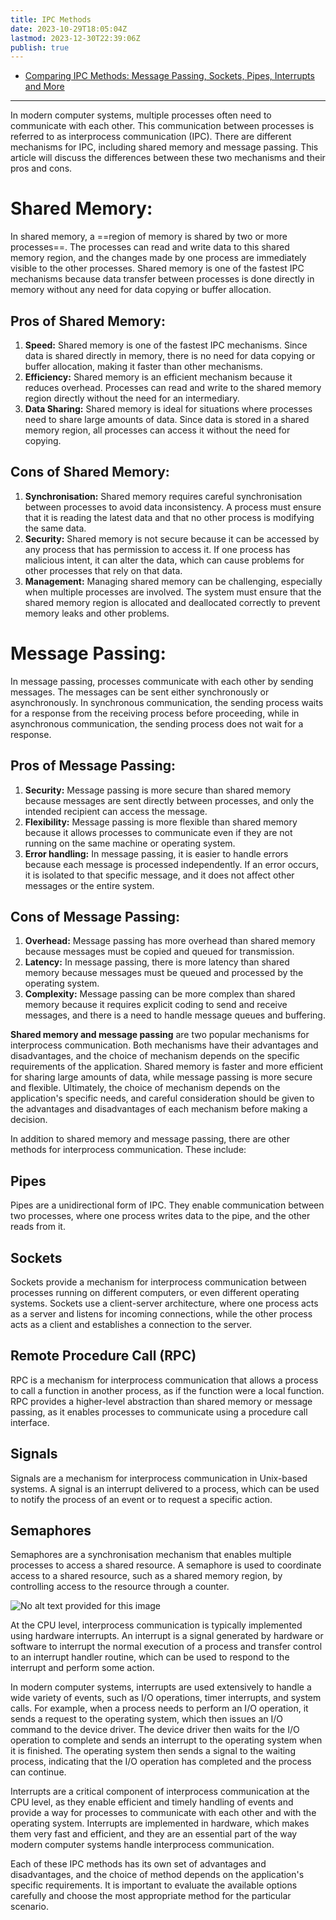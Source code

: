 ```yaml
---
title: IPC Methods
date: 2023-10-29T18:05:04Z
lastmod: 2023-12-30T22:39:06Z
publish: true
---
```


* [Comparing IPC Methods: Message Passing, Sockets, Pipes, Interrupts and More](https://www.linkedin.com/pulse/comparing-ipc-methods-message-passing-sockets-pipes-lance/)

---

In modern computer systems, multiple processes often need to communicate with each other. This communication between processes is referred to as interprocess communication (IPC). There are different mechanisms for IPC, including shared memory and message passing. This article will discuss the differences between these two mechanisms and their pros and cons.

# **Shared Memory:**

In shared memory, a ==region of memory is shared by two or more processes==. The processes can read and write data to this shared memory region, and the changes made by one process are immediately visible to the other processes. Shared memory is one of the fastest IPC mechanisms because data transfer between processes is done directly in memory without any need for data copying or buffer allocation.

## **Pros of Shared Memory:**

1. **Speed:**  Shared memory is one of the fastest IPC mechanisms. Since data is shared directly in memory, there is no need for data copying or buffer allocation, making it faster than other mechanisms.
2. **Efficiency:**  Shared memory is an efficient mechanism because it reduces overhead. Processes can read and write to the shared memory region directly without the need for an intermediary.
3. **Data Sharing:**  Shared memory is ideal for situations where processes need to share large amounts of data. Since data is stored in a shared memory region, all processes can access it without the need for copying.

## **Cons of Shared Memory:**

1. **Synchronisation:**  Shared memory requires careful synchronisation between processes to avoid data inconsistency. A process must ensure that it is reading the latest data and that no other process is modifying the same data.
2. **Security:**  Shared memory is not secure because it can be accessed by any process that has permission to access it. If one process has malicious intent, it can alter the data, which can cause problems for other processes that rely on that data.
3. **Management:**  Managing shared memory can be challenging, especially when multiple processes are involved. The system must ensure that the shared memory region is allocated and deallocated correctly to prevent memory leaks and other problems.

# **Message Passing:**

In message passing, processes communicate with each other by sending messages. The messages can be sent either synchronously or asynchronously. In synchronous communication, the sending process waits for a response from the receiving process before proceeding, while in asynchronous communication, the sending process does not wait for a response.

## **Pros of Message Passing:**

1. **Security:**  Message passing is more secure than shared memory because messages are sent directly between processes, and only the intended recipient can access the message.
2. **Flexibility:**  Message passing is more flexible than shared memory because it allows processes to communicate even if they are not running on the same machine or operating system.
3. **Error handling:**  In message passing, it is easier to handle errors because each message is processed independently. If an error occurs, it is isolated to that specific message, and it does not affect other messages or the entire system.

## **Cons of Message Passing:**

1. **Overhead:**  Message passing has more overhead than shared memory because messages must be copied and queued for transmission.
2. **Latency:**  In message passing, there is more latency than shared memory because messages must be queued and processed by the operating system.
3. **Complexity:**  Message passing can be more complex than shared memory because it requires explicit coding to send and receive messages, and there is a need to handle message queues and buffering.

**Shared memory and message passing** are two popular mechanisms for interprocess communication. Both mechanisms have their advantages and disadvantages, and the choice of mechanism depends on the specific requirements of the application. Shared memory is faster and more efficient for sharing large amounts of data, while message passing is more secure and flexible. Ultimately, the choice of mechanism depends on the application's specific needs, and careful consideration should be given to the advantages and disadvantages of each mechanism before making a decision.

In addition to shared memory and message passing, there are other methods for interprocess communication. These include:

## **Pipes**

Pipes are a unidirectional form of IPC. They enable communication between two processes, where one process writes data to the pipe, and the other reads from it.

## **Sockets**

Sockets provide a mechanism for interprocess communication between processes running on different computers, or even different operating systems. Sockets use a client-server architecture, where one process acts as a server and listens for incoming connections, while the other process acts as a client and establishes a connection to the server.

## **Remote Procedure Call (RPC)**

RPC is a mechanism for interprocess communication that allows a process to call a function in another process, as if the function were a local function. RPC provides a higher-level abstraction than shared memory or message passing, as it enables processes to communicate using a procedure call interface.

## **Signals**

Signals are a mechanism for interprocess communication in Unix-based systems. A signal is an interrupt delivered to a process, which can be used to notify the process of an event or to request a specific action.

## **Semaphores**

Semaphores are a synchronisation mechanism that enables multiple processes to access a shared resource. A semaphore is used to coordinate access to a shared resource, such as a shared memory region, by controlling access to the resource through a counter.

​![No alt text provided for this image](IPC%20Methods.png)​

 At the CPU level, interprocess communication is typically implemented using hardware interrupts. An interrupt is a signal generated by hardware or software to interrupt the normal execution of a process and transfer control to an interrupt handler routine, which can be used to respond to the interrupt and perform some action.

 In modern computer systems, interrupts are used extensively to handle a wide variety of events, such as I/O operations, timer interrupts, and system calls. For example, when a process needs to perform an I/O operation, it sends a request to the operating system, which then issues an I/O command to the device driver. The device driver then waits for the I/O operation to complete and sends an interrupt to the operating system when it is finished. The operating system then sends a signal to the waiting process, indicating that the I/O operation has completed and the process can continue.

 Interrupts are a critical component of interprocess communication at the CPU level, as they enable efficient and timely handling of events and provide a way for processes to communicate with each other and with the operating system. Interrupts are implemented in hardware, which makes them very fast and efficient, and they are an essential part of the way modern computer systems handle interprocess communication.

 Each of these IPC methods has its own set of advantages and disadvantages, and the choice of method depends on the application's specific requirements. It is important to evaluate the available options carefully and choose the most appropriate method for the particular scenario.
